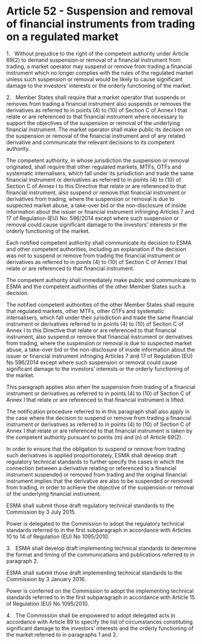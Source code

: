 # Article 52 - Suspension and removal of financial instruments from trading on a regulated market


1.   Without prejudice to the right of the competent authority under Article 69(2) to demand suspension or removal of a financial instrument from trading, a market operator may suspend or remove from trading a financial instrument which no longer complies with the rules of the regulated market unless such suspension or removal would be likely to cause significant damage to the investors’ interests or the orderly functioning of the market.

2.   Member States shall require that a market operator that suspends or removes from trading a financial instrument also suspends or removes the derivatives as referred to in points (4) to (10) of Section C of Annex I that relate or are referenced to that financial instrument where necessary to support the objectives of the suspension or removal of the underlying financial instrument. The market operator shall make public its decision on the suspension or removal of the financial instrument and of any related derivative and communicate the relevant decisions to its competent authority.

The competent authority, in whose jurisdiction the suspension or removal originated, shall require that other regulated markets, MTFs, OTFs and systematic internalisers, which fall under its jurisdiction and trade the same financial instrument or derivatives as referred to in points (4) to (10) of Section C of Annex I to this Directive that relate or are referenced to that financial instrument, also suspend or remove that financial instrument or derivatives from trading, where the suspension or removal is due to suspected market abuse, a take-over bid or the non-disclosure of inside information about the issuer or financial instrument infringing Articles 7 and 17 of Regulation (EU) No. 596/2014 except where such suspension or removal could cause significant damage to the investors’ interests or the orderly functioning of the market.

Each notified competent authority shall communicate its decision to ESMA and other competent authorities, including an explanation if the decision was not to suspend or remove from trading the financial instrument or derivatives as referred to in points (4) to (10) of Section C of Annex I that relate or are referenced to that financial instrument.

The competent authority shall immediately make public and communicate to ESMA and the competent authorities of the other Member States such a decision.

The notified competent authorities of the other Member States shall require that regulated markets, other MTFs, other OTFs and systematic internalisers, which fall under their jurisdiction and trade the same financial instrument or derivatives referred to in points (4) to (10) of Section C of Annex I to this Directive that relate or are referenced to that financial instrument, also suspend or remove that financial instrument or derivatives from trading, where the suspension or removal is due to suspected market abuse, a take-over bid or the non-disclosure of inside information about the issuer or financial instrument infringing Articles 7 and 17 of Regulation (EU) No 596/2014 except where such suspension or removal could cause significant damage to the investors’ interests or the orderly functioning of the market.

This paragraph applies also when the suspension from trading of a financial instrument or derivatives as referred to in points (4) to (10) of Section C of Annex I that relate or are referenced to that financial instrument is lifted.

The notification procedure referred to in this paragraph shall also apply in the case where the decision to suspend or remove from trading a financial instrument or derivatives as referred to in points (4) to (10) of Section C of Annex I that relate or are referenced to that financial instrument is taken by the competent authority pursuant to points (m) and (n) of Article 69(2).

In order to ensure that the obligation to suspend or remove from trading such derivatives is applied proportionately, ESMA shall develop draft regulatory technical standards to further specify the cases in which the connection between a derivative relating or referenced to a financial instrument suspended or removed from trading and the original financial instrument implies that the derivative are also to be suspended or removed from trading, in order to achieve the objective of the suspension or removal of the underlying financial instrument.

ESMA shall submit those draft regulatory technical standards to the Commission by 3 July 2015.

Power is delegated to the Commission to adopt the regulatory technical standards referred to in the first subparagraph in accordance with Articles 10 to 14 of Regulation (EU) No 1095/2010.

3.   ESMA shall develop draft implementing technical standards to determine the format and timing of the communications and publications referred to in paragraph 2.

ESMA shall submit those draft implementing technical standards to the Commission by 3 January 2016.

Power is conferred on the Commission to adopt the implementing technical standards referred to in the first subparagraph in accordance with Article 15 of Regulation (EU) No 1095/2010.

4.   The Commission shall be empowered to adopt delegated acts in accordance with Article 89 to specify the list of circumstances constituting significant damage to the investors’ interests and the orderly functioning of the market referred to in paragraphs 1 and 2.
